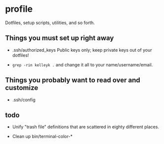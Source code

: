 profile
=======

Dotfiles, setup scripts, utilities, and so forth.


Things you must set up right away
---------------------------------

- .ssh/authorized_keys
   Public keys only; keep private keys out of your dotfiles!

- `grep -rin kelleyk .` and change it all to your name/username/email.

Things you probably want to read over and customize
---------------------------------------------------

- .ssh/config

todo
-------

- Unify "trash file" definitions that are scattered in eighty different places.

- Clean up bin/terminal-color-*
